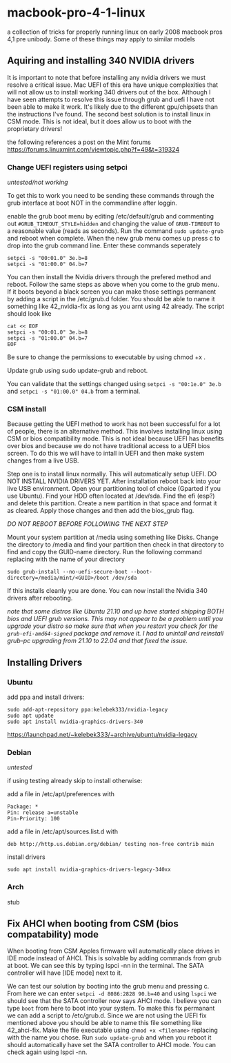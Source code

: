 # macbook-pro-4-1-linux
a collection of tricks for properly running linux on early 2008 macbook pros 4,1 pre unibody. Some of these things may apply to similar models

## Aquiring and installing 340 NVIDIA drivers

It is important to note that before installing any nvidia drivers we must resolve a critical issue. Mac UEFI of this era have unique complexities that will not allow us to install working 340 drivers out of the box. Although I have seen attempts to resolve this issue through grub and uefi I have not been able to make it work. It's likely due to the different gpu/chipsets than the instructions I've found. The second best solution is to install linux in CSM mode. This is not ideal, but it does allow us to boot with the proprietary drivers!

the following references a post on the Mint forums https://forums.linuxmint.com/viewtopic.php?f=49&t=319324

### Change UEFI registers using setpci

*untested/not working*

To get this to work you need to be sending these commands through the grub interface at boot NOT in the commandline after loggin.

enable the grub boot menu by editing /etc/default/grub and commenting out `#GRUB_TIMEOUT_STYLE=hidden` and changing the value of `GRUB-TIMEOUT` to a reasonable value (reads as seconds). Run the command `sudo update-grub` and reboot when complete. When the new grub menu comes up press c to drop into the grub command line. Enter these commands seperately
```
setpci -s "00:01.0" 3e.b=8
setpci -s "01:00.0" 04.b=7
```
You can then install the Nvidia drivers through the prefered method and reboot. Follow the same steps as above when you come to the grub menu. If it boots beyond a black screen you can make those settings permanent by adding a script in the /etc/grub.d folder. You should be able to name it something like 42_nvidia-fix as long as you arnt using 42 already. The script should look like

```                                     
cat << EOF
setpci -s "00:01.0" 3e.b=8
setpci -s "01:00.0" 04.b=7
EOF
```
Be sure to change the permissions to executable by using chmod +x <filename>.
  
Update grub using sudo update-grub and reboot.
  
You can validate that the settings changed using `setpci -s "00:1e.0" 3e.b` and `setpci -s "01:00.0" 04.b` from a terminal.

### CSM install

Because getting the UEFI method to work has not been successful for a lot of people, there is an alternative method. This involves installing linux using CSM or bios compatibility mode. This is not ideal because UEFI has benefits over bios and because we do not have traditional access to a UEFI bios screen. To do this we will have to intall in UEFI and then make system changes from a live USB.

Step one is to install linux normally. This will automatically setup UEFI. DO NOT INSTALL NVIDIA DRIVERS YET. After installation reboot back into your live USB environment. Open your partitioning tool of choice (Gparted if you use Ubuntu). Find your HDD often located at /dev/sda. Find the efi (esp?) and delete this partition. Create a new partition in that space and format it as cleared. Apply those changes and then add the bios_grub flag.

*DO NOT REBOOT BEFORE FOLLOWING THE NEXT STEP*

Mount your system partition at /media using something like Disks. Change the directory to /media and find your partition then check in that directory to find and copy the GUID-name directory. Run the following command replacing <GUID> with the name of your directory

`sudo grub-install --no-uefi-secure-boot --boot-directory=/media/mint/<GUID>/boot /dev/sda`

If this installs cleanly you are done. You can now install the Nvidia 340 drivers after rebooting.
  
  *note that some distros like Ubuntu 21.10 and up have started shipping BOTH bios and UEFI grub versions. This may not appear to be a problem until you upgrade your distro so make sure that when you restart you check for the `grub-efi-amd64-signed` package and remove it. I had to unintall and reinstall grub-pc upgrading from 21.10 to 22.04 and that fixed the issue.*

## Installing Drivers
  
### Ubuntu

add ppa and install drivers:
```
sudo add-apt-repository ppa:kelebek333/nvidia-legacy
sudo apt update
sudo apt install nvidia-graphics-drivers-340
```
https://launchpad.net/~kelebek333/+archive/ubuntu/nvidia-legacy

### Debian

*untested*

if using testing already skip to install otherwise:

add a file in /etc/apt/preferences with

```
Package: *
Pin: release a=unstable
Pin-Priority: 100
```

add a file in /etc/apt/sources.list.d with

`deb http://http.us.debian.org/debian/ testing non-free contrib main`

install drivers

`sudo apt install nvidia-graphics-drivers-legacy-340xx`

### Arch

stub

## Fix AHCI when booting from CSM (bios compatability) mode
  
When booting from CSM Apples firmware will automatically place drives in IDE mode instead of AHCI. This is solvable by adding commands from grub at boot. We can see this by typing lspci -nn in the terminal. The SATA controller will have [IDE mode] next to it.

We can test our solution by booting into the grub menu and pressing c. From here we can enter `setpci -d 8086:2828 90.b=40` and using `lspci` we should see that the SATA controller now says AHCI mode. I believe you can type `boot` from here to boot into your system. To make this fix permanant we can add a script to /etc/grub.d. Since we are not using the UEFI fix mentioned above you should be able to name this file something like 42_ahci-fix. Make the file executable using `chmod +x <filename>` replacing <filename> with the name you chose. Run `sudo update-grub` and when you reboot it should automatically have set the SATA controller to AHCI mode. You can check again using lspci -nn.

